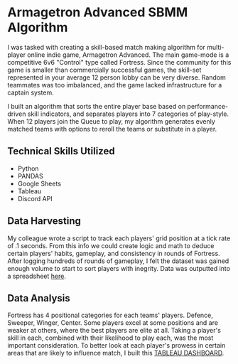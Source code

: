 # Armagetron Advanced SBMM Algorithm
I was tasked with creating a skill-based match making algorithm for multi-player online indie game, Armagetron Advanced. The main game-mode is a competitive 6v6 "Control" type called Fortress. Since the community for this game is smaller than commercially successful games, the skill-set represented in your average 12 person lobby can be very diverse. Random teammates was too imbalanced, and the game lacked infrastructure for a captain system. 

I built an algorithm that sorts the entire player base based on performance-driven skill indicators, and separates players into 7 categories of play-style. When 12 players join the Queue to play, my algorithm generates evenly matched teams with options to reroll the teams or substitute in a player. 

## Technical Skills Utilized
- Python
- PANDAS
- Google Sheets
- Tableau
- Discord API

## Data Harvesting
My colleague wrote a script to track each players' grid position at a tick rate of .1 seconds. From this info we could create logic and math to deduce certain players' habits, gameplay, and consistency in rounds of Fortress. After logging hundreds of rounds of gameplay, I felt the dataset was gained enough volume to start to sort players with inegrity. Data was outputted into a spreadsheet [here](https://docs.google.com/spreadsheets/d/16bRczYQ67d-naU9cHHas0htSFBct_ruu4xmcdI88Q28/edit#gid=2025326523).

## Data Analysis
Fortress has 4 positional categories for each teams' players. Defence, Sweeper, Winger, Center. Some players excel at some positions and are weaker at others, where the best players are elite at all. Taking a player's skill in each, combined with their likelihood to play each, was the most important consideration. To better look at each player's prowess in certain areas that are likely to influence match, I built this [TABLEAU DASHBOARD](https://public.tableau.com/app/profile/andrew.g.edwards/viz/FortStats/CTRATKS).

